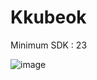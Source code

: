 # Kkubeok
 
Minimum SDK : 23

![image](https://github.com/user-attachments/assets/a13f9229-4060-468f-9693-2e180b617ad3)
